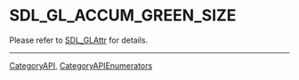 # SDL_GL_ACCUM_GREEN_SIZE

Please refer to [SDL_GLAttr](SDL_GLAttr) for details.

----
[CategoryAPI](CategoryAPI), [CategoryAPIEnumerators](CategoryAPIEnumerators)

